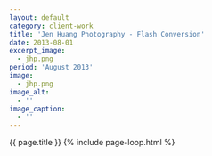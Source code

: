 ```yaml
---
layout: default 
category: client-work
title: 'Jen Huang Photography - Flash Conversion'
date: 2013-08-01
excerpt_image: 
  - jhp.png
period: 'August 2013'
image:
  - jhp.png
image_alt:
  - ''
image_caption:
  - ''
---
```

{{ page.title }}
{% include page-loop.html %}
